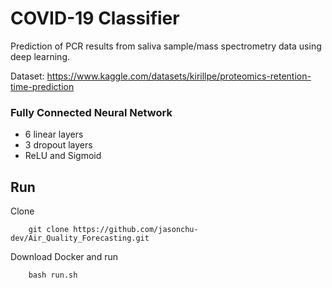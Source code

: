 # COVID-19 Classifier

Prediction of PCR results from saliva sample/mass spectrometry data using deep learning.

Dataset: https://www.kaggle.com/datasets/kirillpe/proteomics-retention-time-prediction

### Fully Connected Neural Network

* 6 linear layers
* 3 dropout layers
* ReLU and Sigmoid

## Run

Clone
```
    git clone https://github.com/jasonchu-dev/Air_Quality_Forecasting.git
```
Download Docker and run
```
    bash run.sh
```